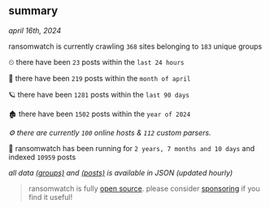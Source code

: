 
## summary
_april 16th, 2024_

ransomwatch is currently crawling `368` sites belonging to `183` unique groups

⏲ there have been `23` posts within the `last 24 hours`

🦈 there have been `219` posts within the `month of april`

🪐 there have been `1281` posts within the `last 90 days`

🏚 there have been `1502` posts within the `year of 2024`

_⚙️ there are currently `100` online hosts & `112` custom parsers._

🦕 ransomwatch has been running for `2 years, 7 months and 10 days` and indexed `10959` posts

_all data  [(groups)](http://ransomwhat.telemetry.ltd/groups) and [(posts)](http://ransomwhat.telemetry.ltd/posts) is available in JSON (updated hourly)_

> ransomwatch is fully [open source](https://github.com/joshhighet/ransomwatch#ransomwatch--). please consider [sponsoring](https://github.com/sponsors/joshhighet) if you find it useful!
